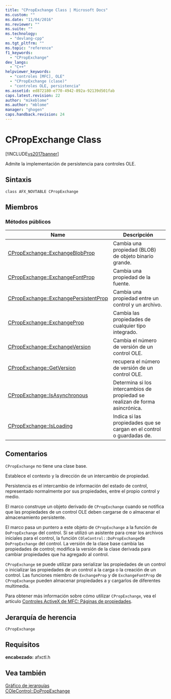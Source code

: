 ```yaml
---
title: "CPropExchange Class | Microsoft Docs"
ms.custom: ""
ms.date: "11/04/2016"
ms.reviewer: ""
ms.suite: ""
ms.technology: 
  - "devlang-cpp"
ms.tgt_pltfrm: ""
ms.topic: "reference"
f1_keywords: 
  - "CPropExchange"
dev_langs: 
  - "C++"
helpviewer_keywords: 
  - "controles [MFC], OLE"
  - "CPropExchange (clase)"
  - "controles OLE, persistencia"
ms.assetid: ed872180-e770-4942-892a-92139d501fab
caps.latest.revision: 22
author: "mikeblome"
ms.author: "mblome"
manager: "ghogen"
caps.handback.revision: 24
---
```

# CPropExchange Class
[!INCLUDE[vs2017banner](../../assembler/inline/includes/vs2017banner.md)]

Admite la implementación de persistencia para controles OLE.  
  
## Sintaxis  
  
```  
class AFX_NOVTABLE CPropExchange  
```  
  
## Miembros  
  
### Métodos públicos  
  
|Name|Descripción|  
|----------|-----------------|  
|[CPropExchange::ExchangeBlobProp](../Topic/CPropExchange::ExchangeBlobProp.md)|Cambia una propiedad \(BLOB\) de objeto binario grande.|  
|[CPropExchange::ExchangeFontProp](../Topic/CPropExchange::ExchangeFontProp.md)|Cambia una propiedad de la fuente.|  
|[CPropExchange::ExchangePersistentProp](../Topic/CPropExchange::ExchangePersistentProp.md)|Cambia una propiedad entre un control y un archivo.|  
|[CPropExchange::ExchangeProp](../Topic/CPropExchange::ExchangeProp.md)|Cambia las propiedades de cualquier tipo integrado.|  
|[CPropExchange::ExchangeVersion](../Topic/CPropExchange::ExchangeVersion.md)|Cambia el número de versión de un control OLE.|  
|[CPropExchange::GetVersion](../Topic/CPropExchange::GetVersion.md)|recupera el número de versión de un control OLE.|  
|[CPropExchange::IsAsynchronous](../Topic/CPropExchange::IsAsynchronous.md)|Determina si los intercambios de propiedad se realizan de forma asincrónica.|  
|[CPropExchange::IsLoading](../Topic/CPropExchange::IsLoading.md)|Indica si las propiedades que se cargan en el control o guardadas de.|  
  
## Comentarios  
 `CPropExchange` no tiene una clase base.  
  
 Establece el contexto y la dirección de un intercambio de propiedad.  
  
 Persistencia es el intercambio de información del estado de control, representado normalmente por sus propiedades, entre el propio control y medio.  
  
 El marco construye un objeto derivado de `CPropExchange` cuando se notifica que las propiedades de un control OLE deben cargarse de o almacenar el almacenamiento persistente.  
  
 El marco pasa un puntero a este objeto de `CPropExchange` a la función de `DoPropExchange` del control.  Si se utilizó un asistente para crear los archivos iniciales para el control, la función `COleControl::DoPropExchange`de `DoPropExchange` del control.  La versión de la clase base cambia las propiedades de control; modifica la versión de la clase derivada para cambiar propiedades que ha agregado al control.  
  
 `CPropExchange` se puede utilizar para serializar las propiedades de un control o inicializar las propiedades de un control a la carga o la creación de un control.  Las funciones miembro de `ExchangeProp` y de `ExchangeFontProp` de `CPropExchange` pueden almacenar propiedades a y cargarlos de diferentes multimedia.  
  
 Para obtener más información sobre cómo utilizar `CPropExchange`, vea el artículo [Controles ActiveX de MFC: Páginas de propiedades](../../mfc/mfc-activex-controls-property-pages.md).  
  
## Jerarquía de herencia  
 `CPropExchange`  
  
## Requisitos  
 **encabezado:** afxctl.h  
  
## Vea también  
 [Gráfico de jerarquías](../../mfc/hierarchy-chart.md)   
 [COleControl::DoPropExchange](../Topic/COleControl::DoPropExchange.md)
